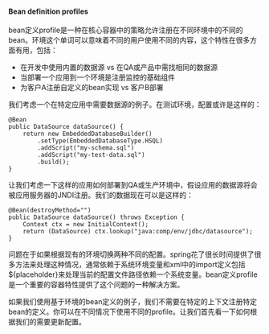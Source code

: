 #### Bean definition profiles

bean定义profile是一种在核心容器中的策略允许注册在不同环境中的不同的bean。环境这个单词可以意味着不同的用户使用不同的内容，这个特性在很多方面有用，包括：

* 在开发中使用内置的数据源 vs 在QA或产品中需找相同的数据源
* 当部署一个应用到一个环境是注册监控的基础组件
* 为客户A注册自定义的bean实现 vs 客户B部署

我们考虑一个在特定应用中需要数据源的例子。在测试环境，配置或许是这样的：

```
@Bean
public DataSource dataSource() {
    return new EmbeddedDatabaseBuilder()
        .setType(EmbeddedDatabaseType.HSQL)
        .addScript("my-schema.sql")
        .addScript("my-test-data.sql")
        .build();
}
```

让我们考虑一下这样的应用如何部署到QA或生产环境中，假设应用的数据源将会被应用服务器的JNDI注册。我们的数据现在可以是这样的：

```
@Bean(destroyMethod="")
public DataSource dataSource() throws Exception {
    Context ctx = new InitialContext();
    return (DataSource) ctx.lookup("java:comp/env/jdbc/datasource");
}
```

问题在于如果根据现有的环境切换两种不同的配置。spring花了很长时间提供了很多方法来处理这种情况，通常依赖于系统环境变量和xml中的import定义包括${placeholder}来处理当前的配置文件路径依赖一个系统变量。bean定义profile是一个重要的容器特性提供了这个问题的一种解决方案。

如果我们使用基于环境的bean定义的例子，我们不需要在特定的上下文注册特定bean的定义。你可以在不同情况下使用不同的profile。让我们首先看一下如何根据我们的需要更新配置。




